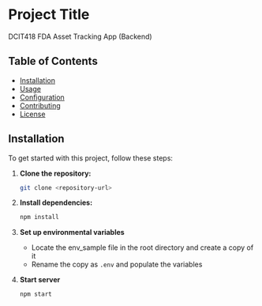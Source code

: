 # Project Title

DCIT418 FDA Asset Tracking App (Backend)

## Table of Contents

- [Installation](#installation)
- [Usage](#usage)
- [Configuration](#configuration)
- [Contributing](#contributing)
- [License](#license)

## Installation

To get started with this project, follow these steps:

1. **Clone the repository:**

   ```bash
   git clone <repository-url>

2. **Install dependencies:**
    ```bash
    npm install

3. **Set up environmental variables**
    * Locate the env_sample file in the root directory and create a copy of it
    * Rename the copy as `.env` and populate the variables

4. **Start server**
    ```bash
    npm start